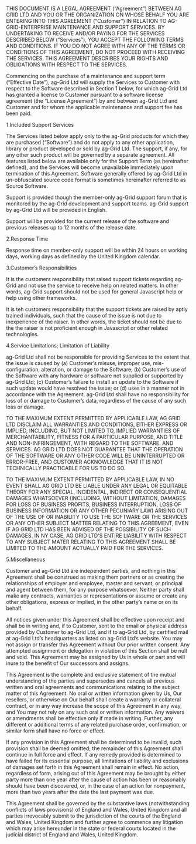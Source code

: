 THIS DOCUMENT IS A LEGAL AGREEMENT (“Agreement”) BETWEEN AG GRID LTD AND YOU OR THE ORGANIZATION ON WHOSE BEHALF YOU 
ARE ENTERING INTO THIS AGREEMENT (“Customer”) IN RELATION TO AG-GRID-ENTERPRISE MAINTENANCE AND SUPPORT SERVICES. 
BY UNDERTAKING TO RECEIVE AND/OR PAYING FOR THE SERVICES DESCRIBED BELOW (“Services”), YOU ACCEPT THE FOLLOWING 
TERMS AND CONDITIONS. IF YOU DO NOT AGREE WITH ANY OF THE TERMS OR CONDITIONS OF THIS AGREEMENT, DO NOT PROCEED 
WITH RECEIVING THE SERVICES. THIS AGREEMENT DESCRIBES YOUR RIGHTS AND OBLIGATIONS WITH RESPECT TO THE SERVICES.

Commencing on the purchase of a maintenance and support term (“Effective Date”), ag-Grid Ltd will supply the 
Services to Customer with respect to the Software described in Section 1 below, for which ag-Grid Ltd has granted a 
license to Customer pursuant to a software license agreement (the “License Agreement”) by and between ag-Grid Ltd 
and Customer and for whom the applicable maintenance and support fee has been paid.

1.Included Support Services

The Services listed below apply only to the ag-Grid products for which they are purchased (“Software”) 
and do not apply to any other application, library or product developed or sold by ag-Grid Ltd. The support, 
if any, for any other such product will be governed by a separate agreement. All features listed below are available 
only for the Support Term (as hereinafter defined), and the Services will become unavailable immediately upon 
termination of this Agreement. Software generally offered by ag-Grid Ltd in un-obfuscated source code format is 
sometimes hereinafter referred to as Source Software.

Support is provided though the member-only ag-Grid support forum that is monitored by 
the ag-Grid development and support teams. ag-Grid support by ag-Grid Ltd will be provided 
in English.

Support will be provided for the current release of the software and previous releases up to 12 months of the release date.

2.Response Time

Response time on member-only support will be within 24 hours on working days, 
working days as defined by the United Kingdom calendar.

3.Customer’s Responsibilities

It is the customers responsibility that raised support tickets regarding ag-Grid and not use the service
to receive help on related matters. In other words, ag-Grid support should not be used for general
Javascript help or help using other frameworks.

It is teh customers responsibility that the support tickets are raised by aptly trained individuals, such that the cause of the
issue is not due to inexperience of the raiser. In other words, the ticket should not be due to the 
the raiser is not proficient enough in Javascript or other related technologies.

4.Service Limitations; Limitation of Liability

ag-Grid Ltd shall not be responsible for providing Services to the extent that the issue is caused by (a) Customer’s misuse, 
improper use, mis-configuration, alteration, or damage to the Software; (b) Customer’s use of the Software with any 
hardware or software not supplied or supported by ag-Grid Ltd; (c) Customer’s failure to install an update to the 
Software if such update would have resolved the issue; or (d) uses in a manner not in accordance with the Agreement. 
ag-Grid Ltd shall have no responsibility for loss of or damage to Customer’s data, regardless of the cause of any such 
loss or damage.

TO THE MAXIMUM EXTENT PERMITTED BY APPLICABLE LAW, AG GRID LTD DISCLAIM ALL WARRANTIES AND CONDITIONS, EITHER EXPRESS 
OR IMPLIED, INCLUDING, BUT NOT LIMITED TO, IMPLIED WARRANTIES OF MERCHANTABILITY, FITNESS FOR A PARTICULAR PURPOSE, 
AND TITLE AND NON-INFRINGEMENT, WITH REGARD TO THE SOFTWARE. AND SERVICES. AG GRID LTD DOES NOT GUARANTEE THAT THE 
OPERATION OF THE SOFTWARE OR ANY OTHER CODE WILL BE UNINTERRUPTED OR ERROR-FREE, AND CUSTOMER ACKNOWLEDGE THAT IT IS 
NOT TECHNICALLY PRACTICABLE FOR US TO DO SO.

TO THE MAXIMUM EXTENT PERMITTED BY APPLICABLE LAW, IN NO EVENT SHALL AG GRID LTD BE LIABLE UNDER ANY LEGAL OR 
EQUITABLE THEORY FOR ANY SPECIAL, INCIDENTAL, INDIRECT OR CONSEQUENTIAL DAMAGES WHATSOEVER (INCLUDING, WITHOUT 
LIMITATION, DAMAGES FOR LOSS OF BUSINESS PROFITS, BUSINESS INTERRUPTION, LOSS OF BUSINESS INFORMATION OR ANY 
OTHER PECUNIARY LAW) ARISING OUT OF THE USE OF OR INABILITY TO USE THE SOFTWARE OR THE SERVICES OR ANY OTHER SUBJECT 
MATTER RELATING TO THIS AGREEMENT, EVEN IF AG GRID LTD HAS BEEN ADVISED OF THE POSSIBILITY OF SUCH DAMAGES. IN 
NY CASE, AG GRID LTD'S ENTIRE LIABILITY WITH RESPECT TO ANY SUBJECT MATER RELATING TO THIS AGREEMENT SHALL BE 
LIMITED TO THE AMOUNT ACTUALLY PAID FOR THE SERVICES.

5.Miscellaneous

Customer and ag-Grid Ltd are independent parties, and nothing in this Agreement shall be construed as making them 
partners or as creating the relationships of employer and employee, master and servant, or principal and agent 
between them, for any purpose whatsoever. Neither party shall make any contracts, warranties or representations or 
assume or create any other obligations, express or implied, in the other party’s name or on its behalf. 

All notices given under this Agreement shall be effective upon receipt and shall be in writing and, if to 
Customer, sent to the email or physical address provided by Customer to ag-Grid Ltd, and if to ag-Grid Ltd, by 
certified mail at ag-Grid Ltd’s headquarters as listed on ag-Grid Ltd’s website. You may not assign or 
transfer this Agreement without Our prior written consent. Any attempted assignment or delegation in violation 
of this Section shall be null and void. This Agreement may be assigned by Us in whole or part and will inure 
to the benefit of Our successors and assigns.

This Agreement is the complete and exclusive statement of the mutual understanding of the parties and supersedes 
and cancels all previous written and oral agreements and communications relating to the subject matter of this 
Agreement. No oral or written information given by Us, Our resellers, or otherwise on Our behalf shall create 
a warranty or collateral contract, or in any way increase the scope of this Agreement in any way, and You may 
not rely on any such oral or written information. Any waivers or amendments shall be effective only if made 
in writing. Further, any different or additional terms of any related purchase order, confirmation, or similar 
form shall have no force or effect.

If any provision in this Agreement shall be determined to be invalid, such provision shall be deemed omitted; 
the remainder of this Agreement shall continue in full force and effect. If any remedy provided is determined 
to have failed for its essential purpose, all limitations of liability and exclusions of damages set forth in this 
Agreement shall remain in effect. No action, regardless of form, arising out of this Agreement may be brought 
by either party more than one year after the cause of action has been or reasonably should have been discovered, 
or, in the case of an action for nonpayment, more than two years after the date the last payment was due.

This Agreement shall be governed by the substantive laws (notwithstanding conflicts of laws provisions) of 
England and Wales, United Kingdom and all parties irrevocably submit to the jurisdiction of the courts of 
the England and Wales, United Kingdom and further agree to commence any litigation which may arise hereunder in the state or 
federal courts located in the judicial district of England and Wales, United Kingdom.
